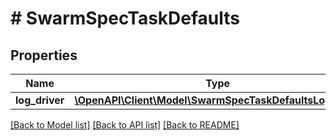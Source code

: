 # # SwarmSpecTaskDefaults

## Properties

Name | Type | Description | Notes
------------ | ------------- | ------------- | -------------
**log_driver** | [**\OpenAPI\Client\Model\SwarmSpecTaskDefaultsLogDriver**](SwarmSpecTaskDefaultsLogDriver.md) |  | [optional] 

[[Back to Model list]](../../README.md#documentation-for-models) [[Back to API list]](../../README.md#documentation-for-api-endpoints) [[Back to README]](../../README.md)


